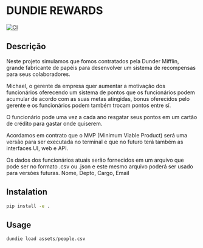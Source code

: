# DUNDIE REWARDS


[![CI](https://github.com/alletsc/dundie-rewards/actions/workflows/main.yml/badge.svg)](https://github.com/alletsc/dundie-rewards/actions/workflows/main.yml)

## Descrição

Neste projeto simulamos que fomos contratados pela Dunder Mifflin, grande fabricante de papéis para desenvolver um sistema de recompensas para seus colaboradores.

Michael, o gerente da empresa quer aumentar a motivação dos funcionários oferecendo um sistema de pontos que os funcionários podem acumular de acordo com as suas metas atingidas, bonus oferecidos pelo gerente e os funcionários podem também trocam pontos entre sí.

O funcionário pode uma vez a cada ano resgatar seus pontos em um cartão de crédito para gastar onde quiserem.

Acordamos em contrato que o MVP (Minimum Viable Product) será uma versão para ser executada no terminal e que no futuro terá também as interfaces UI, web e API.

Os dados dos funcionários atuais serão fornecidos em um arquivo que pode ser no formato .csv ou .json e este mesmo arquivo poderá ser usado para versões futuras. Nome, Depto, Cargo, Email

## Instalation

```bash
pip install -e .
```

## Usage

```python
dundie load assets/people.csv
```
